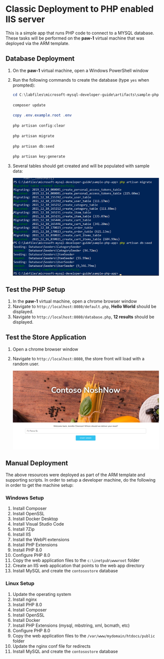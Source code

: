 # Classic Deployment to PHP enabled IIS server

This is a simple app that runs PHP code to connect to a MYSQL database. These tasks will be performed on the **paw-1** virtual machine that was deployed via the ARM template.

## Database Deployment

1. On the **paw-1** virtual machine, open a Windows PowerShell window
2. Run the following commands to create the database (type `yes` when prompted):

    ```PowerShell
    cd C:\labfiles\microsoft-mysql-developer-guide\artifacts\sample-php-app

    composer update 

    copy .env.example.root .env

    php artisan config:clear
    
    php artisan migrate

    php artisan db:seed

    php artisan key:generate
    ```

3. Several tables should get created and will be populated with sample data:

    ![This screen shot shows the results of the above commands.](./media/php_setup.png "Powershell window with results displayed")

## Test the PHP Setup

1. In the **paw-1** virtual machine, open a chrome browser window
2. Navigate to `http://localhost:8080/default.php`, **Hello World** should be displayed.
3. Navigate to `http://localhost:8080/database.php`, **12 results** should be displayed.

## Test the Store Application

1. Open a chrome browser window
2. Navigate to `http://localhost:8080`, the store front will load with a random user.

    ![This image demonstrates the loading screen for the Contoso NoshNow app.](./media/noshnow-app-load.png "Loading screen with random user")

## Manual Deployment

The above resources were deployed as part of the ARM template and supporting scripts.  In order to setup a developer machine, do the following in order to get the machine setup:

### Windows Setup

1. Install Composer
2. Install OpenSSL
3. Install Docker Desktop
4. Install Visual Studio Code
5. Install 7Zip
6. Install IIS
7. Install the WebPI extensions
8. Install PHP Extensions
9. Install PHP 8.0
10. Configure PHP 8.0
11. Copy the web application files to the `c:\inetpub\wwwroot` folder
12. Create an IIS web application that points to the web app directory
13. Install MySQL and create the `contosostore` database

### Linux Setup

1. Update the operating system
2. Install nginx
3. Install PHP 8.0
4. Install Composer
5. Install OpenSSL
6. Install Docker
7. Install PHP Extensions (mysql, mbstring, xml, bcmath, etc)
8. Configure PHP 8.0
9. Copy the web application files to the `/var/www/mydomain/htdocs/public` folder
10. Update the nginx conf file for redirects
11. Install MySQL and create the `contosostore` database
